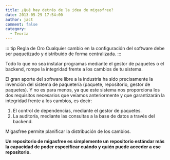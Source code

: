 ```yaml
---
title: ¿Qué hay detrás de la idea de migasfree?
date: 2013-05-29 17:54:00
author: jact
comment: false
category:
  - Teoría
---
```


::: tip Regla de Oro
Cualquier cambio en la configuración del software debe ser paquetizado y distribuido de forma centralizada.
:::

Todo lo que no sea instalar programas mediante el gestor de paquetes o el backend, rompe la integridad frente a los cambios de tu sistema.

<!-- more -->

El gran aporte del software libre a la industria ha sido precisamente la invención del sistema de paquetería (paquete, repositorio, gestor de paquetes). Y no es para menos, ya que este sistema nos proporciona los dos requisitos necesarios que veíamos anteriormente y que garantizarán la integridad frente a los cambios, es decir:

1. El control de dependencias, mediante el gestor de paquetes.
2. La auditoría, mediante las consultas a la base de datos a través del backend.

Migasfree permite planificar la distribución de los cambios.

**Un repositorio de migasfree es simplemente un repositorio estándar más la capacidad de poder especificar cuándo y quién puede acceder a ese repositorio.**
